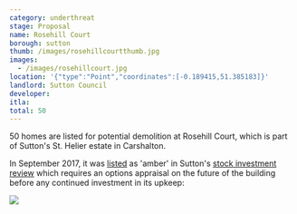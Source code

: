 ```yaml
---
category: underthreat
stage: Proposal
name: Rosehill Court 
borough: sutton
thumb: /images/rosehillcourtthumb.jpg
images:
  - /images/rosehillcourt.jpg
location: '{"type":"Point","coordinates":[-0.189415,51.385183]}'
landlord: Sutton Council
developer:
itla:
total: 50
---
```

50 homes are listed for potential demolition at Rosehill Court, which is part of Sutton's St. Helier estate in Carshalton.

In September 2017, it was [listed](https://moderngov.sutton.gov.uk/documents/s54307/7%20Housing%20Revenue%20Account%20Business%20Plan%20201718%20-%20204647%20-%20Appendix%20A.pdf) as 'amber' in Sutton's [stock investment review](https://moderngov.sutton.gov.uk/documents/s54306/7%20Housing%20Revenue%20Account%20Business%20Plan%20201718%20-%20204647.pdf) which requires an options appraisal on the future of the building before any continued investment in its upkeep:

<img src="/images/rosehillamber.png" class="img-fluid rounded img-thumbnail">


